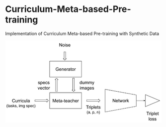 # Curriculum-Meta-based-Pre-training
Implementation of Curriculum Meta-based Pre-training with Synthetic Data

![dataflow](https://github.com/LMAPcoder/Curriculum-Meta-based-Pre-training/blob/main/dataflow.jpg)

